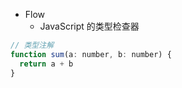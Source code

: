 - Flow 
  - JavaScript 的类型检查器

```js
// 类型注解
function sum(a: number, b: number) {
  return a + b
}
```
